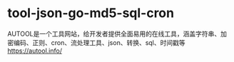 # tool-json-go-md5-sql-cron
AUTOOL是一个工具网站，给开发者提供全面易用的在线工具，涵盖字符串、加密编码、正则、cron、流处理工具、json、转换、sql、时间戳等
https://autool.info/
